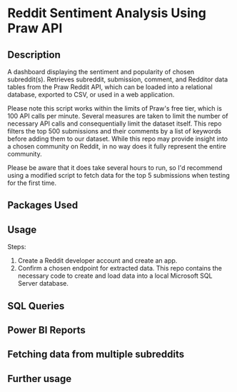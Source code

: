 # Reddit Sentiment Analysis Using Praw API 

## Description
A dashboard displaying the sentiment and popularity of chosen subreddit(s). Retrieves subreddit, submission, comment, and Redditor data tables from the Praw Reddit API, which can be loaded into a relational database, exported to CSV, or used in a web application. 

Please note this script works within the limits of Praw's free tier, which is 100 API calls per minute. Several measures are taken to limit the number of necessary API calls and consequentially limit the dataset itself. This repo filters the top 500 submissions and their comments by a list of keywords before adding them to our dataset. While this repo may provide insight into a chosen community on Reddit, in no way does it fully represent the entire community. 

Please be aware that it does take several hours to run, so I'd recommend using a modified script to fetch data for the top 5 submissions when testing for the first time.

## Packages Used
## Usage
Steps:
1. Create a Reddit developer account and create an app.
2. Confirm a chosen endpoint for extracted data. This repo contains the necessary code to create and load data into a local Microsoft SQL Server database.

## SQL Queries
## Power BI Reports
## Fetching data from multiple subreddits
## Further usage
